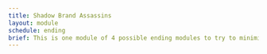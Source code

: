 ```yaml
---
title: Shadow Brand Assassins
layout: module
schedule: ending
brief: This is one module of 4 possible ending modules to try to minimize damage to Boulderton proper. After finding the notes in the Shadow Brand outpost and sniffing out the assassins location using deduction, analysis, search location, or scientific research, the PCs find that the main goal of the Shadow Brand is to capture and study one of the lizardfolk. There are assassins and ceramic dolls attempting to make this attack. The Shadow Brand members are well trained but very limited, hoping to have the element of surprise.  Each assassin has a tagged firearm, resources, and leaves. The dolls have leaves. This module will be set up across the covered bridge if possible. If not, this module will use the far field close to the road as its ambush point.
---
```

